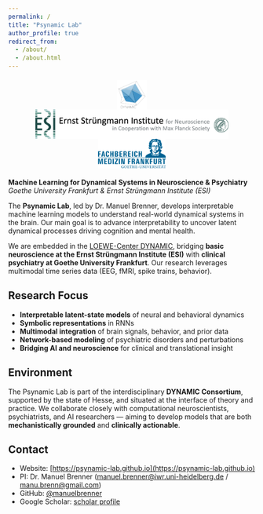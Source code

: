 ```yaml
---
permalink: /
title: "Psynamic Lab"
author_profile: true
redirect_from: 
  - /about/
  - /about.html
---
```


<div style="text-align: center; margin: 20px 0;">
  <img src="/images/dynamic_logo.png" alt="Dynamic Lab Logo" style="height: 60px; margin: 0 15px; vertical-align: middle;"/>
  <img src="/images/esi_logo.png" alt="ESI Logo" style="height: 60px; margin: 0 15px; vertical-align: middle;"/>
  <img src="/images/uni_logo.png" alt="University Logo" style="height: 60px; margin: 0 15px; vertical-align: middle;"/>
</div>

**Machine Learning for Dynamical Systems in Neuroscience & Psychiatry**  
*Goethe University Frankfurt & Ernst Strüngmann Institute (ESI)*

The **Psynamic Lab**, led by Dr. Manuel Brenner, develops interpretable machine learning models to understand real-world dynamical systems in the brain. Our main goal is to advance interpretability  to uncover latent dynamical processes driving cognition and mental health.

We are embedded in the [LOEWE-Center DYNAMIC](https://www.dynamic-center.net/), bridging **basic neuroscience at the Ernst Strüngmann Institute (ESI)** with **clinical psychiatry at Goethe University Frankfurt**. Our research leverages multimodal time series data (EEG, fMRI, spike trains, behavior).

## Research Focus

- **Interpretable latent-state models** of neural and behavioral dynamics  
- **Symbolic representations** in RNNs  
- **Multimodal integration** of brain signals, behavior, and prior data  
- **Network-based modeling** of psychiatric disorders and perturbations  
- **Bridging AI and neuroscience** for clinical and translational insight

## Environment

The Psynamic Lab is part of the interdisciplinary **DYNAMIC Consortium**, supported by the state of Hesse, and situated at the interface of theory and practice. We collaborate closely with computational neuroscientists, psychiatrists, and AI researchers — aiming to develop models that are both **mechanistically grounded** and **clinically actionable**.

## Contact

- Website: [https://psynamic-lab.github.io](https://psynamic-lab.github.io)
- PI: Dr. Manuel Brenner (manuel.brenner@iwr.uni-heidelberg.de / manu.brenn@gmail.com)
- GitHub: [@manuelbrenner](https://github.com/manuelbrenner)
- Google Scholar: [scholar profile](https://scholar.google.com/citations?user=HCUeyg8AAAAJ&hl=en)
